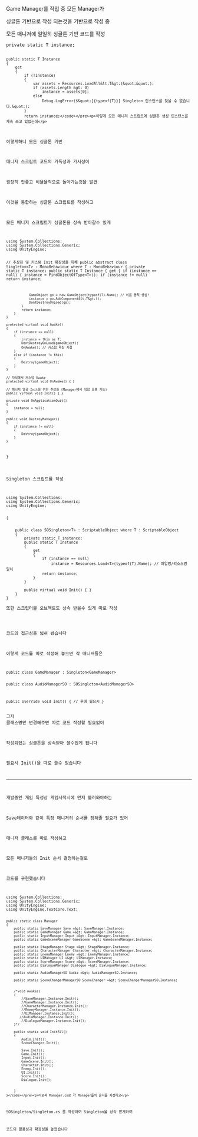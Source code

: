 <p>Game Manager를 작업 중 모든 Manager가</p>
<p>싱글톤 기반으로 작성 되는것을 기반으로 작성 중</p>
<p>모든 매니저에 일일히 싱글톤 기반 코드를 작성</p>
<pre><code>private static T instance;

    public static T Instance
    {
        get
        {
            if (!instance)
            {
                var assets = Resources.LoadAll&lt;T&gt;(&quot;&quot;);
                if (assets.Length &gt; 0)
                    instance = assets[0];
                else
                    Debug.LogError($&quot;[{typeof(T)}] Singleton 인스턴스를 찾을 수 없습니다.&quot;);
            }
            return instance;</code></pre><p>이렇게 모든 매니저 스트립트에 싱글톤 생성 인스턴스를 계속 쓰고 있었는데</p>
<p>이렇게하니 모든 싱글톤 기반</p>
<p>매니저 스크립트 코드의 가독성과 가시성이</p>
<p>굉장히 안좋고 비욜율적으로 돌아가는것을 발견</p>
<p>이것을 통합하는 싱글톤 스크립트를 작성하고</p>
<p>모든 매니저 스크립트가 싱글톤을 상속 받아갈수 있게</p>
<pre><code>using System.Collections;
using System.Collections.Generic;
using UnityEngine;

// 추상화 및 커스텀 Init 확장성을 위해
public abstract class Singleton&lt;T&gt; : MonoBehaviour where T : MonoBehaviour
{
    private static T instance;
    public static T Instance
    {
        get
        {
            if (instance == null)
            {
                instance = FindObjectOfType&lt;T&gt;();
                if (instance != null) return instance;

                GameObject go = new GameObject(typeof(T).Name); // 이름 동적 생성!
                instance = go.AddComponent&lt;T&gt;();
                DontDestroyOnLoad(go);
            }
            return instance;
        }
    }

    protected virtual void Awake()
    {
        if (instance == null)
        {
            instance = this as T;
            DontDestroyOnLoad(gameObject);
            OnAwake(); // 커스텀 확장 지점
        }
        else if (instance != this)
        {
            Destroy(gameObject);
        }
    }

    // 자식에서 커스텀 Awake
    protected virtual void OnAwake() { }

    // 매니저 일괄 Init을 위한 추상화 (Manager에서 직접 호출 가능)
    public virtual void Init() { }

    private void OnApplicationQuit()
    {
        instance = null;
    }

    public void DestroyManager()
    {
        if (instance != null)
        {
            Destroy(gameObject);
        }
    }
}

</code></pre><p>Singleton 스크립트를 작성</p>
<pre><code>using System.Collections;
using System.Collections.Generic;
using UnityEngine;


{


    public class SOSingleton&lt;T&gt; : ScriptableObject where T : ScriptableObject
    {
        private static T instance;
        public static T Instance
        {
            get
            {
                if (instance == null)
                    instance = Resources.Load&lt;T&gt;(typeof(T).Name); // 파일명/리소스명 일치
                return instance;
            }
        }

        public virtual void Init() { }
    }
}
</code></pre><p>또한 스크립터블 오브젝트도 상속 받을수 있게 따로 작성</p>
<p>코드의 접근성을 넓혀 봤습니다</p>
<p>이렇게 코드를 따로 작성해 놓으면 각 매니저들은 </p>
<pre><code>public class GameManager : Singleton&lt;GameManager&gt;

public class AudioManagerSO : SOSingleton&lt;AudioManagerSO&gt;

public override void Init()
{
    // 후에 필요시
}</code></pre><p>그저 클래스명만 변경해주면 따로 코드 작성할 필요없이</p>
<p>작성되있는 싱글톤을 상속받아 쓸수있게 됩니다</p>
<p>필요시 Init()을 따로 쓸수 있습니다</p>
<hr />
<p>개발중인 게임 특성상 게임시작시에 먼저 불러와야하는</p>
<p>Save데이터와 같이 특정 매니저의 순서를 정해줄 필요가 있어</p>
<p>매니저 클래스를 따로 작성하고 </p>
<p>모든 매니저들의 Init 순서 결정하는걸로</p>
<p>코드를 구현했습니다</p>
<pre><code>using System.Collections;
using System.Collections.Generic;
using UnityEngine;
using UnityEngine.TextCore.Text;


    public static class Manager
    {
        public static SaveManager Save =&gt; SaveManager.Instance;
        public static GameManager Game =&gt; GameManager.Instance;
        public static InputManager Input =&gt; InputManager.Instance;
        public static GameSceneManager GameScene =&gt; GameSceneManager.Instance;

        public static StageManager Stage =&gt; StageManager.Instance;
        public static CharacterManager Character =&gt; CharacterManager.Instance;
        public static EnemyManager Enemy =&gt; EnemyManager.Instance;
        public static UIManager UI =&gt; UIManager.Instance;
        public static ScoreManager Score =&gt; ScoreManager.Instance;
        public static DialogueManager Dialogue =&gt; DialogueManager.Instance;

        public static AudioManagerSO Audio =&gt; AudioManagerSO.Instance;

        public static SceneChangerManagerSO SceneChanger =&gt; SceneChangerManagerSO.Instance;


        /*void Awake()
        {
            //SaveManager.Instance.Init();
            //GameManager.Instance.Init();
            //CharacterManager.Instance.Init();
            //EnemyManager.Instance.Init();
            //UIManager.Instance.Init();
           //AudioManager.Instance.Init();
            //DialogueManager.Instance.Init();
        }*/

        public static void InitAll()
        {
            Audio.Init();
            SceneChanger.Init();

            Save.Init();
            Game.Init();
            Input.Init();
            GameScene.Init();
            Character.Init();
            Enemy.Init();
            UI.Init();
            Score.Init();
            Dialogue.Init();


        }
    }</code></pre><p>이로써 Manager.cs로 각 Manager들의 순서를 지정하고</p>
<p>SOSingleton/Singleton.cs 를 작성하여 Singleton을 상속 받게하여</p>
<p>코드의 활용성과 확장성을 높혔습니다</p>